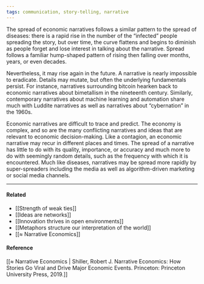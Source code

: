 ```yaml
---
tags: communication, story-telling, narrative
---
```


The spread of economic narratives follows a similar pattern to the spread of
diseases: there is a rapid rise in the number of the “infected” people spreading
the story, but over time, the curve flattens and begins to diminish as people
forget and lose interest in talking about the narrative. Spread follows a
familiar hump-shaped pattern of rising then falling over months, years, or even
decades.

Nevertheless, it may rise again in the future. A narrative is nearly impossible
to eradicate. Details may mutate, but often the underlying fundamentals persist.
For instance, narratives surrounding bitcoin hearken back to economic narratives
about bimetallism in the nineteenth century. Similarly, contemporary narratives
about machine learning and automation share much with Luddite narratives as well
as narratives about “cybernation” in the 1960s.

Economic narratives are difficult to trace and predict. The economy is complex,
and so are the many conflicting narratives and ideas that are relevant to
economic decision-making. Like a contagion, an economic narrative may recur in
different places and times. The spread of a narrative has little to do with its
quality, importance, or accuracy and much more to do with seemingly random
details, such as the frequency with which it is encountered. Much like diseases,
narratives may be spread more rapidly by super-spreaders including the media as
well as algorithm-driven marketing or social media channels.

---

#### Related

- [[Strength of weak ties]]
- [[Ideas are networks]]
- [[Innovation thrives in open environments]]
- [[Metaphors structure our interpretation of the world]]
- [[≈ Narrative Economics]]

#### Reference

[[≈ Narrative Economics | Shiller, Robert J. Narrative Economics: How Stories Go Viral and Drive Major Economic Events. Princeton: Princeton University Press, 2019.]]
